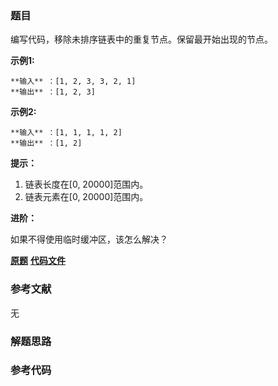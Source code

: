 ### 题目
编写代码，移除未排序链表中的重复节点。保留最开始出现的节点。

**示例1:**

    
    
    **输入** ：[1, 2, 3, 3, 2, 1]
    **输出** ：[1, 2, 3]
    

**示例2:**

    
    
    **输入** ：[1, 1, 1, 1, 2]
    **输出** ：[1, 2]
    

**提示：**

  1. 链表长度在[0, 20000]范围内。
  2. 链表元素在[0, 20000]范围内。

**进阶：**

如果不得使用临时缓冲区，该怎么解决？

 **[原题](https://leetcode-cn.com/problems/remove-duplicate-node-lcci/)**    **[代码文件]()**


### 参考文献
无

### 解题思路




### 参考代码

```go


```




